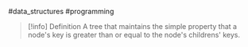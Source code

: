 #data_structures #programming 

>[!info] Definition
>A tree that maintains the simple property that a node's key is greater than or equal to the node's childrens' keys.